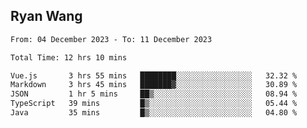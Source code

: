 ## Ryan Wang

<!--START_SECTION:waka-->

```txt
From: 04 December 2023 - To: 11 December 2023

Total Time: 12 hrs 10 mins

Vue.js       3 hrs 55 mins   ████████░░░░░░░░░░░░░░░░░   32.32 %
Markdown     3 hrs 45 mins   ███████▓░░░░░░░░░░░░░░░░░   30.89 %
JSON         1 hr 5 mins     ██▒░░░░░░░░░░░░░░░░░░░░░░   08.94 %
TypeScript   39 mins         █▒░░░░░░░░░░░░░░░░░░░░░░░   05.44 %
Java         35 mins         █▒░░░░░░░░░░░░░░░░░░░░░░░   04.80 %
```

<!--END_SECTION:waka-->
